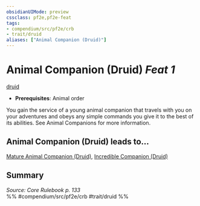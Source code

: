 ```yaml
---
obsidianUIMode: preview
cssclass: pf2e,pf2e-feat
tags:
- compendium/src/pf2e/crb
- trait/druid
aliases: ["Animal Companion (Druid)"]
---
```

# Animal Companion (Druid)  *Feat 1*  
[druid](/rules/traits/druid.md)  

- **Prerequisites**: Animal order

You gain the service of a young animal companion that travels with you on your adventures and obeys any simple commands you give it to the best of its abilities. See Animal Companions for more information.

## Animal Companion (Druid) leads to...

[Mature Animal Companion (Druid)](/compendium/feats/mature-animal-companion-druid.md), [Incredible Companion (Druid)](/compendium/feats/incredible-companion-druid.md)

## Summary

*Source: Core Rulebook p. 133*  
%% #compendium/src/pf2e/crb #trait/druid %%